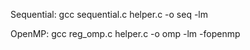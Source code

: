 Sequential:
gcc sequential.c helper.c -o seq -lm

OpenMP:
gcc reg_omp.c helper.c -o omp -lm -fopenmp
